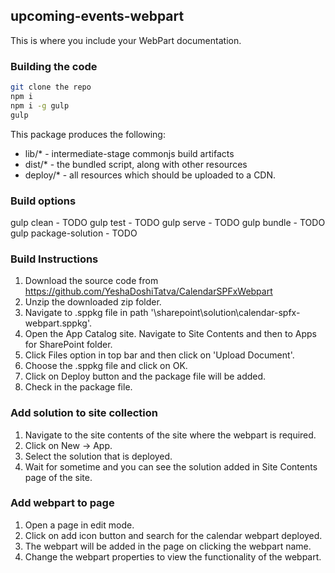 ## upcoming-events-webpart

This is where you include your WebPart documentation.

### Building the code

```bash
git clone the repo
npm i
npm i -g gulp
gulp
```

This package produces the following:

* lib/* - intermediate-stage commonjs build artifacts
* dist/* - the bundled script, along with other resources
* deploy/* - all resources which should be uploaded to a CDN.

### Build options

gulp clean - TODO
gulp test - TODO
gulp serve - TODO
gulp bundle - TODO
gulp package-solution - TODO

### Build Instructions
1. Download the source code from https://github.com/YeshaDoshiTatva/CalendarSPFxWebpart
2. Unzip the downloaded zip folder.
3. Navigate to .sppkg file in path '\sharepoint\solution\calendar-spfx-webpart.sppkg'.
4. Open the App Catalog site. Navigate to Site Contents and then to Apps for SharePoint folder.
5. Click Files option in top bar and then click on 'Upload Document'.
6. Choose the .sppkg file and click on OK.
7. Click on Deploy button and the package file will be added.
8. Check in the package file.

### Add solution to site collection
1. Navigate to the site contents of the site where the webpart is required.
2. Click on New -> App.
3. Select the solution that is deployed.
4. Wait for sometime and you can see the solution added in Site Contents page of the site.

### Add webpart to page
1. Open a page in edit mode.
2. Click on add icon button and search for the calendar webpart deployed.
3. The webpart will be added in the page on clicking the webpart name.
4. Change the webpart properties to view the functionality of the webpart.
